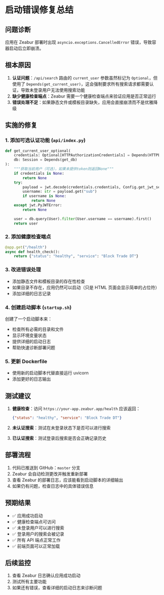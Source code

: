 # 启动错误修复总结

## 问题诊断

应用在 Zeabur 部署时出现 `asyncio.exceptions.CancelledError` 错误，导致容器启动后立即崩溃。

## 根本原因

1. **认证问题**：`/api/search` 路由的 `current_user` 参数虽然标记为 `Optional`，但使用了 `Depends(get_current_user)`，这会强制要求所有搜索请求都需要认证，导致未登录用户无法使用搜索功能
2. **缺少健康检查端点**：Zeabur 需要一个健康检查端点来验证应用是否正常运行
3. **错误处理不足**：如果静态文件或模板目录缺失，应用会直接崩溃而不是优雅降级

## 实施的修复

### 1. 添加可选认证功能 (`api/index.py`)

```python
def get_current_user_optional(
    credentials: Optional[HTTPAuthorizationCredentials] = Depends(HTTPBearer(auto_error=False)), 
    db: Session = Depends(get_db)
):
    """获取当前用户（可选），如果未提供token则返回None"""
    if credentials is None:
        return None
    try:
        payload = jwt.decode(credentials.credentials, Config.get_jwt_secret_key(), algorithms=["HS256"])
        username: str = payload.get("sub")
        if username is None:
            return None
    except jwt.PyJWTError:
        return None
    
    user = db.query(User).filter(User.username == username).first()
    return user
```

### 2. 添加健康检查端点

```python
@app.get("/health")
async def health_check():
    return {"status": "healthy", "service": "Block Trade DT"}
```

### 3. 改进错误处理

- 添加静态文件和模板目录的存在性检查
- 如果目录不存在，应用仍然可以启动（只是 HTML 页面会显示简单的占位符）
- 添加详细的日志记录

### 4. 创建启动脚本 (`startup.sh`)

创建了一个启动脚本来：
- 检查所有必需的目录和文件
- 显示环境变量状态
- 提供详细的启动日志
- 帮助快速诊断部署问题

### 5. 更新 Dockerfile

- 使用新的启动脚本代替直接运行 uvicorn
- 添加更好的日志输出

## 测试建议

1. **健康检查**：访问 `https://your-app.zeabur.app/health` 应该返回：
   ```json
   {"status": "healthy", "service": "Block Trade DT"}
   ```

2. **未认证搜索**：测试在未登录状态下是否可以进行搜索

3. **已认证搜索**：测试登录后搜索是否会正确记录历史

## 部署流程

1. 代码已推送到 GitHub：`master` 分支
2. Zeabur 会自动检测更改并触发重新部署
3. 查看 Zeabur 的部署日志，应该能看到启动脚本的详细输出
4. 如果仍有问题，检查日志中的具体错误信息

## 预期结果

- ✅ 应用成功启动
- ✅ 健康检查端点可访问
- ✅ 未登录用户可以进行搜索
- ✅ 登录用户的搜索会被记录
- ✅ 所有 API 端点正常工作
- ✅ 前端页面可以正常加载

## 后续监控

1. 查看 Zeabur 日志确认应用成功启动
2. 测试所有主要功能
3. 如果还有错误，查看详细的启动日志来诊断问题











